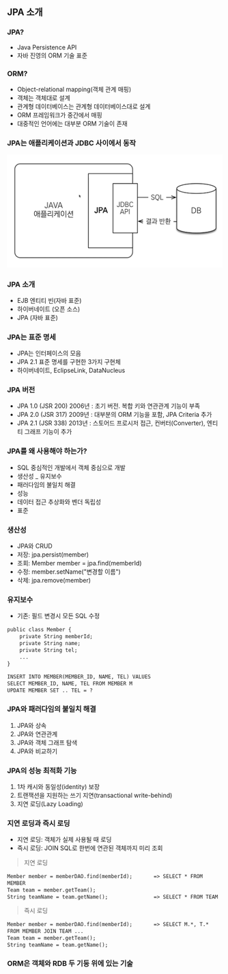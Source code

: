 ## JPA 소개


### JPA?
- Java Persistence API
- 자바 진영의 ORM 기술 표준


### ORM?
- Object-relational mapping(객체 관계 매핑)
- 객체는 객체대로 설계
- 관계형 데이터베이스는 관계형 데이터베이스대로 설계
- ORM 프레임워크가 중간에서 매핑
- 대중적인 언어에는 대부분 ORM 기술이 존재


### JPA는 애플리케이션과 JDBC 사이에서 동작

![JPA](./image/JPA.png)


### JPA 소개

- EJB 엔티티 빈(자바 표준)
- 하이버네이트 (오픈 소스)
- JPA (자바 표준)


### JPA는 표준 명세
- JPA는 인터페이스의 모음
- JPA 2.1 표준 명세를 구현한 3가지 구현체
- 하이버네이트, EclipseLink, DataNucleus


### JPA 버전
- JPA 1.0 (JSR 200) 2006년 : 초기 버전. 복합 키와 연관관계 기능이 부족
- JPA 2.0 (JSR 317) 2009년 : 대부분의 ORM 기능을 포함, JPA Criteria 추가
- JPA 2.1 (JSR 338) 2013년 : 스토어드 프로시저 접근, 컨버터(Converter), 엔티티 그래프 기능이 추가


### JPA를 왜 사용해야 하는가?

- SQL 중심적인 개발에서 객체 중심으로 개발
- 생산성
_ 유지보수
- 패러다임의 불일치 해결
- 성능
- 데이터 접근 추상화와 벤더 독립성
- 표준


### 생산성

- JPA와 CRUD
- 저장: jpa.persist(member)
- 조회: Member member = jpa.find(memberId)
- 수정: member.setName("변경할 이름")
- 삭제: jpa.remove(member)


### 유지보수

- 기존: 필드 변경시 모든 SQL 수정
```
public class Member {
    private String memberId;
    private String name;
    private String tel;
    ...
}
```

```
INSERT INTO MEMBER(MEMBER_ID, NAME, TEL) VALUES
SELECT MEMBER_ID, NAME, TEL FROM MEMBER M
UPDATE MEMBER SET .. TEL = ?
```


### JPA와 패러다임의 불일치 해결

1. JPA와 상속
2. JPA와 연관관계
3. JPA와 객체 그래프 탐색
4. JPA와 비교하기


### JPA의 성능 최적화 기능

1. 1차 캐시와 동일성(identity) 보장
2. 트랜잭션을 지원하는 쓰기 지연(transactional write-behind)
3. 지연 로딩(Lazy Loading)


### 지연 로딩과 즉시 로딩

- 지연 로딩: 객체가 실제 사용될 때 로딩
- 즉시 로딩: JOIN SQL로 한번에 연관된 객체까지 미리 조회

> 지연 로딩
```
Member member = memberDAO.find(memberId);       => SELECT * FROM MEMBER
Team team = member.getTeam();
String teamName = team.getName();               => SELECT * FROM TEAM
```

> 즉시 로딩
```
Member member = memberDAO.find(memberId);       => SELECT M.*, T.* FROM MEMBER JOIN TEAM ...
Team team = member.getTeam();
String teamName = team.getName();
```


### ORM은 객체와 RDB 두 기둥 위에 있는 기술






